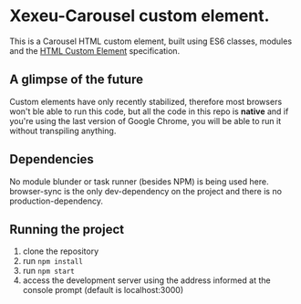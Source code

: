 # Xexeu-Carousel custom element.
This is a Carousel HTML custom element, built using ES6 classes, modules and the [HTML Custom Element](https://developer.mozilla.org/en-US/docs/Web/Web_Components/Custom_Elements) specification.

## A glimpse of the future
Custom elements have only recently stabilized, therefore most browsers won't ble able to run this code, but all the code in this repo is **native** and if you're using the last version of Google Chrome, you will be able to run it without transpiling anything.

## Dependencies
No module blunder or task runner (besides NPM) is being used here. browser-sync is the only dev-dependency on the project and there is no production-dependency.

## Running the project
1. clone the repository
2. run ```npm install```
3. run ```npm start```
4. access the development server using the address informed at the console prompt (default is localhost:3000)
